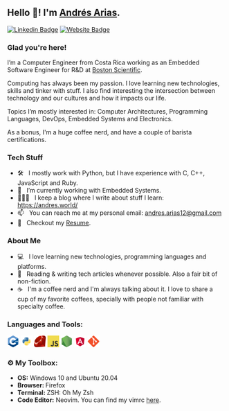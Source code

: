 ## Hello 👋! I'm [Andrés Arias](https://github.com/andres-arias/).

[![Linkedin Badge](https://img.shields.io/badge/-LinkedIn-0e76a8?style=flat-square&logo=Linkedin&logoColor=white)](https://linkedin.com/in/andresarias95)
[![Website Badge](https://img.shields.io/badge/Website-3b5998?style=flat-square&logo=google-chrome&logoColor=white)](https://andres.world/)

### Glad you're here!

I’m a Computer Engineer from Costa Rica working as an Embedded Software Engineer for R&D at [Boston Scientific](https://www.bostonscientific.com).

Computing has always been my passion. I love learning new technologies, skills and tinker with stuff.
I also find interesting the intersection between technology and our cultures and how it impacts our life.

Topics I’m mostly interested in: Computer Architectures, Programming Languages, DevOps, Embedded Systems and Electronics.

As a bonus, I'm a huge coffee nerd, and have a couple of barista certifications.

### Tech Stuff

- 🛠 &nbsp; I mostly work with Python, but I have experience with C, C++, JavaScript and Ruby.
- 🚀 &nbsp; I’m currently working with Embedded Systems.
- 👨🏻‍💻 &nbsp; I keep a blog where I write about stuff I learn: https://andres.world/
- 📫 &nbsp; You can reach me at my personal email: andres.arias12@gmail.com
- 📝 &nbsp; Checkout my [Resume](https://andres.world/cv/).

### About Me

- 💻 &nbsp; I love learning new technologies, programming languages and platforms.
- 📰 &nbsp; Reading & writing tech articles whenever possible. Also a fair bit of non-fiction.
- ☕ &nbsp; I'm a coffee nerd and I'm always talking about it. I love to share a cup of my favorite coffees, specially with people not familiar with specialty coffee.

### Languages and Tools:

<code><img height="27" src="https://raw.githubusercontent.com/github/explore/80688e429a7d4ef2fca1e82350fe8e3517d3494d/topics/cpp/cpp.png" alt="cpp"></code>
<code><img height="27" src="https://raw.githubusercontent.com/github/explore/80688e429a7d4ef2fca1e82350fe8e3517d3494d/topics/python/python.png" alt="python"></code>
<code><img height="27" src="https://raw.githubusercontent.com/github/explore/80688e429a7d4ef2fca1e82350fe8e3517d3494d/topics/ruby/ruby.png" alt="ruby"></code>
<code><img height="27" src="https://raw.githubusercontent.com/github/explore/80688e429a7d4ef2fca1e82350fe8e3517d3494d/topics/javascript/javascript.png" alt="javascript"></code>
<code><img height="27" src="https://raw.githubusercontent.com/github/explore/80688e429a7d4ef2fca1e82350fe8e3517d3494d/topics/nodejs/nodejs.png" alt="nodejs"></code>
<code><img height="27" src="https://raw.githubusercontent.com/github/explore/80688e429a7d4ef2fca1e82350fe8e3517d3494d/topics/angular/angular.png" alt="angular"></code>
<code><img height="27" src="https://raw.githubusercontent.com/devicons/devicon/master/icons/git/git-original.svg" alt="git"></code>

### ⚙️ My Toolbox:

<ul>
  <li><b>OS:</b> Windows 10 and Ubuntu 20.04</li>
  <li><b>Browser: </b> Firefox </li>
  <li><b>Terminal: </b> ZSH: Oh My Zsh </li>
  <li><b>Code Editor:</b> Neovim. You can find my vimrc <a href="https://github.com/andres-arias/dotfiles/blob/master/.vimrc">here</a>.</li>
</ul>	
